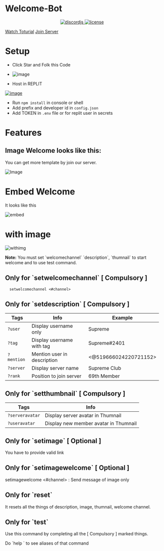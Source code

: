 # Welcome-Bot
<div align=center>

  
  <a href="https://github.com/discordjs">
    <img src="https://img.shields.io/badge/discord.js-v12.5.3-blue.svg?logo=npm" alt="discordjs">
  </a>

  <a href="https://github.com/diwasatreya/Advanced-Command-Handler/blob/main/LICENSE">
    <img src="https://img.shields.io/badge/license-Apache%202-blue" alt="license">
  </a>

</div>

[Watch Toturial]()
[Join Server]()

# Setup
- Click Star and Folk this Code
- ![image](https://user-images.githubusercontent.com/74746579/131488961-1768f9ea-edc1-43aa-9fa3-b3c2976aee09.png)

- Host in REPLIT

[![image](https://camo.githubusercontent.com/807ef293459e367b2769d7b590e00f31e35d6b2e1c7bc4f570e37abbc3650f3c/68747470733a2f2f7265706c2e69742f62616467652f6769746875622f5a65726f446973636f72642f4769766561776179426f74)](https://repl.it/github/diwasatreya/Welcome-Bot)

- Run `npm install` in console or shell
- Add prefix and developer id in `config.json`
- Add TOKEN in `.env` file or for replit user in secrets 

# Features
## Image Welcome looks like this:
You can get more template by join our server.

![Image](https://media.discordapp.net/attachments/855820422960513054/882210623566540890/unknown.png?width=437&height=431)


# Embed Welcome
It looks like this

![embed](https://user-images.githubusercontent.com/74746579/131488177-cacfe559-02fe-4e6e-a8fc-4ce73c4fd81a.png)

# with image

![withimg](https://media.discordapp.net/attachments/882211817378701352/882213001934024734/unknown.png?width=634&height=422)



**Note:** You must set \`welcomechannel\` \`description\`, \`thumnail\` to start welcome and to use test command. 

## Only for \`setwelcomechannel\` [ Compulsory ]
      setwelcomechannel <#channel>

## Only for \`setdescription\` [ Compulsory ]
      
| Tags | Info | Example |
| --- | --- | --- |
| `?user` | Display username only | Supreme |
| `?tag` | Display username with tag | Supreme#2401 |
| `?mention` | Mention user in description | <@519666024220721152> |
| `?server` | Display server name | Supreme Club |
| `?rank` | Position to join server | 69th Member |

## Only for \`setthumbnail\` [ Compulsory ]
| Tags | Info |
| -- | -- |
| `?serveravatar` | Display server avatar in Thumnail |
| `?useravatar` | Display new member avatar in Thumnail |

## Only for \`setimage\` [ Optional ]
You have to provide valid link 

## Only for \`setimagewelcome\` [ Optional ]
setimagewelcome <#channel> : Send message of image only 

## Only for \`reset\` 
It resets all the things of description, image, thumnail, welcome channel.

## Only for \`test\`
Use this command by completing all the [ Compulsory ] marked things.

Do \`help <command>\` to see aliases of that command
